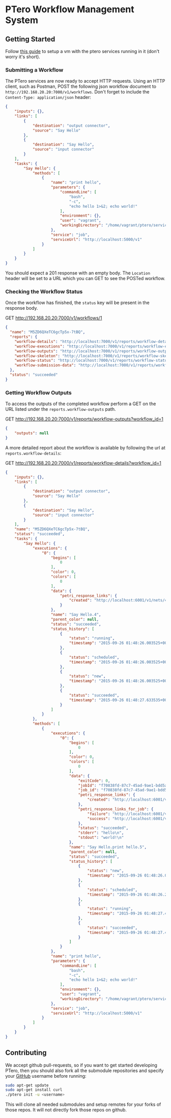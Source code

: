 # PTero Workflow Management System

## Getting Started
Follow [this guide](https://github.com/vectis/ptero/wiki/Getting-Started) to setup a vm with the ptero services running in it (don't worry it's short).

### Submitting a Workflow
The PTero services are now ready to accept HTTP requests.  Using an HTTP
client, such as Postman, POST the following json workflow document to
`http://192.168.20.20:7000/v1/workflows`.  Don't forget to include the
`Content-Type: application/json` header:

```json
{
    "inputs": {},
    "links": [
        {
            "destination": "output connector",
            "source": "Say Hello"
        },
        {
            "destination": "Say Hello",
            "source": "input connector"
        }
    ],
    "tasks": {
        "Say Hello": {
            "methods": [
                {
                    "name": "print hello",
                    "parameters": {
                        "commandLine": [
                            "bash",
                            "-c",
                            "echo hello 1>&2; echo world!"
                        ],
                        "environment": {},
                        "user": "vagrant",
                        "workingDirectory": "/home/vagrant/ptero/services/workflow/tests/scripts"
                    },
                    "service": "job",
                    "serviceUrl": "http://localhost:5000/v1"
                }
            ]
        }
    }
}
```

You should expect a 201 response with an empty body.  The `Location` header
will be set to a URL which you can GET to see the POSTed workflow.

### Checking the Workflow Status
Once the workflow has finished, the `status` key will be present in the
response body.

GET http://192.168.20.20:7000/v1/workflows/1
```json
{
  "name": "M5ZD6QXeTC6gcTp5x-7tBQ",
  "reports": {
    "workflow-details": "http://localhost:7000/v1/reports/workflow-details?workflow_id=1",
    "workflow-executions": "http://localhost:7000/v1/reports/workflow-executions?workflow_id=1",
    "workflow-outputs": "http://localhost:7000/v1/reports/workflow-outputs?workflow_id=1",
    "workflow-skeleton": "http://localhost:7000/v1/reports/workflow-skeleton?workflow_id=1",
    "workflow-status": "http://localhost:7000/v1/reports/workflow-status?workflow_id=1",
    "workflow-submission-data": "http://localhost:7000/v1/reports/workflow-submission-data?workflow_id=1"
  },
  "status": "succeeded"
}
```

### Getting Workflow Outputs
To access the outputs of the completed workflow perform a GET on the URL listed
under the `reports.workflow-outputs` path.  

GET http://192.168.20.20:7000/v1/reports/workflow-outputs?workflow_id=1
```json
{
    "outputs": null
}
```

A more detailed report about the workflow is available by following the url at `reports.workflow-details`:

GET http://192.168.20.20:7000/v1/reports/workflow-details?workflow_id=1
```json
{
    "inputs": {},
    "links": [
        {
            "destination": "output connector",
            "source": "Say Hello"
        },
        {
            "destination": "Say Hello",
            "source": "input connector"
        }
    ],
    "name": "M5ZD6QXeTC6gcTp5x-7tBQ",
    "status": "succeeded",
    "tasks": {
        "Say Hello": {
            "executions": {
                "0": {
                    "begins": [
                        0
                    ],
                    "color": 0,
                    "colors": [
                        0
                    ],
                    "data": {
                        "petri_response_links": {
                            "created": "http://localhost:6001/v1/nets/4NqFjgmmRFGYwcm0cuHkAg/places/21/tokens?color=0&color_group=0"
                        }
                    },
                    "name": "Say Hello.4",
                    "parent_color": null,
                    "status": "succeeded",
                    "status_history": [
                        {
                            "status": "running",
                            "timestamp": "2015-09-26 01:48:26.003525+00:00"
                        },
                        {
                            "status": "scheduled",
                            "timestamp": "2015-09-26 01:48:26.003525+00:00"
                        },
                        {
                            "status": "new",
                            "timestamp": "2015-09-26 01:48:26.003525+00:00"
                        },
                        {
                            "status": "succeeded",
                            "timestamp": "2015-09-26 01:48:27.633535+00:00"
                        }
                    ]
                }
            },
            "methods": [
                {
                    "executions": {
                        "0": {
                            "begins": [
                                0
                            ],
                            "color": 0,
                            "colors": [
                                0
                            ],
                            "data": {
                                "exitCode": 0,
                                "jobId": "f70838fd-87c7-45ad-9ae1-bdd5a2e6226a",
                                "job_id": "f70838fd-87c7-45ad-9ae1-bdd5a2e6226a",
                                "petri_response_links": {
                                    "created": "http://localhost:6001/v1/nets/4NqFjgmmRFGYwcm0cuHkAg/places/40/tokens?color=0&color_group=0"
                                },
                                "petri_response_links_for_job": {
                                    "failure": "http://localhost:6001/v1/nets/4NqFjgmmRFGYwcm0cuHkAg/places/49/tokens?color=0&color_group=0",
                                    "success": "http://localhost:6001/v1/nets/4NqFjgmmRFGYwcm0cuHkAg/places/15/tokens?color=0&color_group=0"
                                },
                                "status": "succeeded",
                                "stderr": "hello\n",
                                "stdout": "world!\n"
                            },
                            "name": "Say Hello.print hello.5",
                            "parent_color": null,
                            "status": "succeeded",
                            "status_history": [
                                {
                                    "status": "new",
                                    "timestamp": "2015-09-26 01:48:26.099681+00:00"
                                },
                                {
                                    "status": "scheduled",
                                    "timestamp": "2015-09-26 01:48:26.201118+00:00"
                                },
                                {
                                    "status": "running",
                                    "timestamp": "2015-09-26 01:48:27.422265+00:00"
                                },
                                {
                                    "status": "succeeded",
                                    "timestamp": "2015-09-26 01:48:27.463615+00:00"
                                }
                            ]
                        }
                    },
                    "name": "print hello",
                    "parameters": {
                        "commandLine": [
                            "bash",
                            "-c",
                            "echo hello 1>&2; echo world!"
                        ],
                        "environment": {},
                        "user": "vagrant",
                        "workingDirectory": "/home/vagrant/ptero/services/workflow/tests/scripts"
                    },
                    "service": "job",
                    "serviceUrl": "http://localhost:5000/v1"
                }
            ]
        }
    }
}
```

## Contributing
We accept github pull-requests, so if you want to get started developing PTero,
then you should also fork all the submodule repositories and specify your 
[GitHub](https://github.com/) username before running:

```bash
sudo apt-get update
sudo apt-get install curl
./ptero init -u <username>
```

This will clone all needed submodules and setup remotes for your forks of those
repos.  It will not directly fork those repos on github.
